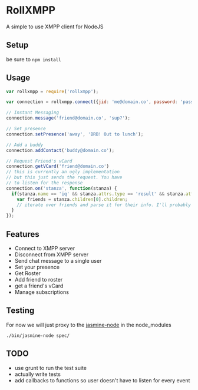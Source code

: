 # RollXMPP
A simple to use XMPP client for NodeJS

## Setup
be sure to `npm install`

## Usage

```javascript
var rollxmpp = require('rollxmpp');

var connection = rollxmpp.connect({jid: 'me@domain.co', password: 'password', host: 'domain.co', port: 5222});

// Instant Messaging
connection.message('friend@domain.co', 'sup?');

// Set presence
connection.setPresence('away', 'BRB! Out to lunch');

// Add a buddy
connection.addContact('buddy@domain.co');

// Request Friend's vCard
connection.getVCard('friend@domain.co')
// this is currently an ugly implementation
// but this just sends the request. You have
// to listen for the response
connection.on('stanza', function(stanza) {
  if(stanza.name == 'iq' && stanza.attrs.type == 'result' && stanza.attrs.id == 'get-roster') {
    var friends = stanza.children[0].children;
    // iterate over friends and parse it for their info. I'll probably make this cleaner later
  }
});
```

## Features
* Connect to XMPP server
* Disconnect from XMPP server
* Send chat message to a single user
* Set your presence
* Get Roster
* Add friend to roster
* get a friend's vCard
* Manage subscriptions

## Testing
For now we will just proxy to the [jasmine-node](https://github.com/mhevery/jasmine-node) in the node_modules

`./bin/jasmine-node spec/`

## TODO
* use grunt to run the test suite
* actually write tests
* add callbacks to functions so user doesn't have to listen for every event
